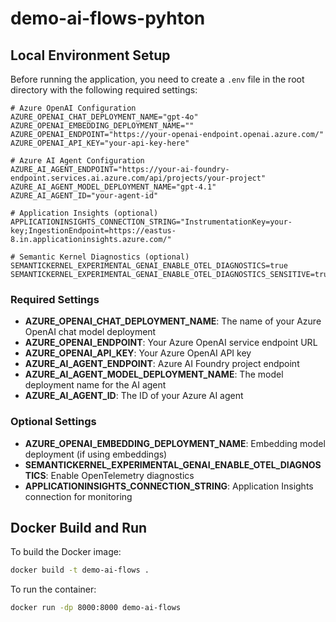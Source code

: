 # demo-ai-flows-pyhton

## Local Environment Setup

Before running the application, you need to create a `.env` file in the root directory with the following required settings:

```properties
# Azure OpenAI Configuration
AZURE_OPENAI_CHAT_DEPLOYMENT_NAME="gpt-4o"
AZURE_OPENAI_EMBEDDING_DEPLOYMENT_NAME=""
AZURE_OPENAI_ENDPOINT="https://your-openai-endpoint.openai.azure.com/"
AZURE_OPENAI_API_KEY="your-api-key-here"

# Azure AI Agent Configuration
AZURE_AI_AGENT_ENDPOINT="https://your-ai-foundry-endpoint.services.ai.azure.com/api/projects/your-project"
AZURE_AI_AGENT_MODEL_DEPLOYMENT_NAME="gpt-4.1"
AZURE_AI_AGENT_ID="your-agent-id"

# Application Insights (optional)
APPLICATIONINSIGHTS_CONNECTION_STRING="InstrumentationKey=your-key;IngestionEndpoint=https://eastus-8.in.applicationinsights.azure.com/"

# Semantic Kernel Diagnostics (optional)
SEMANTICKERNEL_EXPERIMENTAL_GENAI_ENABLE_OTEL_DIAGNOSTICS=true
SEMANTICKERNEL_EXPERIMENTAL_GENAI_ENABLE_OTEL_DIAGNOSTICS_SENSITIVE=true
```

### Required Settings

- **AZURE_OPENAI_CHAT_DEPLOYMENT_NAME**: The name of your Azure OpenAI chat model deployment
- **AZURE_OPENAI_ENDPOINT**: Your Azure OpenAI service endpoint URL
- **AZURE_OPENAI_API_KEY**: Your Azure OpenAI API key
- **AZURE_AI_AGENT_ENDPOINT**: Azure AI Foundry project endpoint
- **AZURE_AI_AGENT_MODEL_DEPLOYMENT_NAME**: The model deployment name for the AI agent
- **AZURE_AI_AGENT_ID**: The ID of your Azure AI agent

### Optional Settings

- **AZURE_OPENAI_EMBEDDING_DEPLOYMENT_NAME**: Embedding model deployment (if using embeddings)
- **SEMANTICKERNEL_EXPERIMENTAL_GENAI_ENABLE_OTEL_DIAGNOSTICS**: Enable OpenTelemetry diagnostics
- **APPLICATIONINSIGHTS_CONNECTION_STRING**: Application Insights connection for monitoring

## Docker Build and Run

To build the Docker image:
```bash
docker build -t demo-ai-flows .
```

To run the container:
```bash
docker run -dp 8000:8000 demo-ai-flows
```

